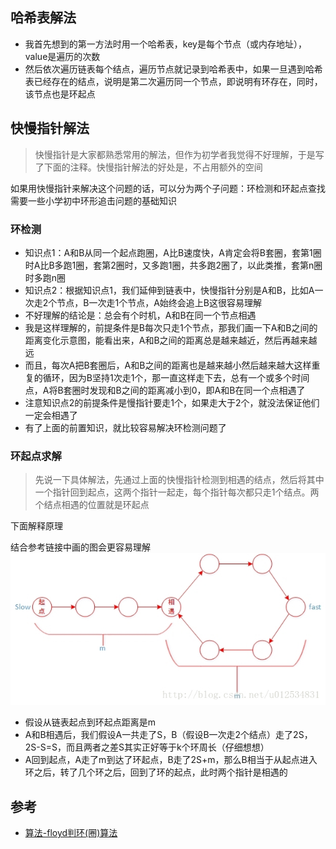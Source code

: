 ## 哈希表解法
- 我首先想到的第一方法时用一个哈希表，key是每个节点（或内存地址），value是遍历的次数
- 然后依次遍历链表每个结点，遍历节点就记录到哈希表中，如果一旦遇到哈希表已经存在的结点，说明是第二次遍历同一个节点，即说明有环存在，同时，该节点也是环起点

## 快慢指针解法
> 快慢指针是大家都熟悉常用的解法，但作为初学者我觉得不好理解，于是写了下面的注释。快慢指针解法的好处是，不占用额外的空间

如果用快慢指针来解决这个问题的话，可以分为两个子问题：环检测和环起点查找
需要一些小学初中环形追击问题的基础知识

### 环检测
- 知识点1：A和B从同一个起点跑圈，A比B速度快，A肯定会将B套圈，套第1圈时A比B多跑1圈，套第2圈时，又多跑1圈，共多跑2圈了，以此类推，套第n圈时多跑n圈
- 知识点2：根据知识点1，我们延伸到链表中，快慢指针分别是A和B，比如A一次走2个节点，B一次走1个节点，A始终会追上B这很容易理解
- 不好理解的结论是：总会有个时机，A和B在同一个节点相遇
- 我是这样理解的，前提条件是B每次只走1个节点，那我们画一下A和B之间的距离变化示意图，能看出来，A和B之间的距离总是越来越近，然后再越来越远
- 而且，每次A把B套圈后，A和B之间的距离也是越来越小然后越来越大这样重复的循环，因为B坚持1次走1个，那一直这样走下去，总有一个或多个时间点，A将B套圈时发现和B之间的距离减小到0，即A和B在同一个点相遇了
- 注意知识点2的前提条件是慢指针要走1个，如果走大于2个，就没法保证他们一定会相遇了
- 有了上面的前置知识，就比较容易解决环检测问题了

### 环起点求解

> 先说一下具体解法，先通过上面的快慢指针检测到相遇的结点，然后将其中一个指针回到起点，这两个指针一起走，每个指针每次都只走1个结点。两个结点相遇的位置就是环起点

下面解释原理

结合参考链接中画的图会更容易理解
![](https://raw.githubusercontent.com/songgeb/Algorithm/master/Resources/20170703172340818.jpeg)
- 假设从链表起点到环起点距离是m
- A和B相遇后，我们假设A一共走了S，B（假设B一次走2个结点）走了2S，2S-S=S，而且两者之差S其实正好等于k个环周长（仔细想想）
- A回到起点，A走了m到达了环起点，B走了2S+m，那么B相当于从起点进入环之后，转了几个环之后，回到了环的起点，此时两个指针是相遇的

## 参考
- [算法-floyd判环(圈)算法](https//:blog.csdn.net/u012534831/article/details/74231581)
